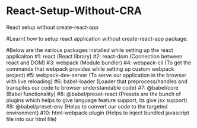 # React-Setup-Without-CRA
React setup without create-react-app

#Learnt how to setup react application without create-react-app package.

#Below are the various packages installed while setting up the react applicaiton
#1: react (React library)
#2: react-dom (Connection between react and DOM)
#3: webpack (Module bundler)
#4: webpack-cli (To get the commands that webpack provides while setting up custom webpack project)
#5: webpack-dev-server (To serve our application in the browser with live reloading)
#6: babel-loader (Loader that preprocess/handles and transpiles our code to browser understandable code)
#7: @babel/core (Babel functionality)
#8: @babel/preset-react (Presets are the bunch of plugins which helps to give language feature support, its give jsx support)
#9: @babel/preset-env (Helps to convert our code to the targeted environment)
#10: html-webpack-plugin (Helps to inject bundled javascript file into our html file)


